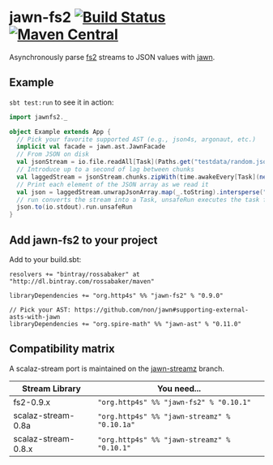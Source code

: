 # jawn-fs2 [![Build Status](https://travis-ci.org/http4s/jawn-fs2.svg?branch=master)](https://travis-ci.org/http4s/jawn-fs2) [![Maven Central](https://maven-badges.herokuapp.com/maven-central/org.http4s/jawn-fs2_2.12/badge.svg)](https://maven-badges.herokuapp.com/maven-central/org.http4s/jawn-fs2_2.12)

Asynchronously parse [fs2](https://github.com/functional-streams-for-scala/fs2) streams
to JSON values with [jawn](https://github.com/non/jawn).

## Example

`sbt test:run` to see it in action:

```Scala
import jawnfs2._

object Example extends App {
  // Pick your favorite supported AST (e.g., json4s, argonaut, etc.)
  implicit val facade = jawn.ast.JawnFacade
  // From JSON on disk
  val jsonStream = io.file.readAll[Task](Paths.get("testdata/random.json"), 64)
  // Introduce up to a second of lag between chunks
  val laggedStream = jsonStream.chunks.zipWith(time.awakeEvery[Task](nextInt(1000).millis))((chunk, _) => chunk)
  // Print each element of the JSON array as we read it
  val json = laggedStream.unwrapJsonArray.map(_.toString).intersperse("\n").through(text.utf8Encode)
  // run converts the stream into a Task, unsafeRun executes the task for its effects
  json.to(io.stdout).run.unsafeRun
}
```

## Add jawn-fs2 to your project

Add to your build.sbt:

```
resolvers += "bintray/rossabaker" at "http://dl.bintray.com/rossabaker/maven"

libraryDependencies += "org.http4s" %% "jawn-fs2" % "0.9.0"

// Pick your AST: https://github.com/non/jawn#supporting-external-asts-with-jawn
libraryDependencies += "org.spire-math" %% "jawn-ast" % "0.11.0"
```

## Compatibility matrix

A scalaz-stream port is maintained on the [jawn-streamz](https://github.com/rossabaker/jawn-fs2/tree/jawn-streamz) branch.

| Stream Library      | You need...                                  |
| ------------------- | -------------------------------------------- |
| fs2-0.9.x           | `"org.http4s" %% "jawn-fs2" % "0.10.1"`      |
| scalaz-stream-0.8a  | `"org.http4s" %% "jawn-streamz" % "0.10.1a"` |
| scalaz-stream-0.8.x | `"org.http4s" %% "jawn-streamz" % "0.10.1"`  |

